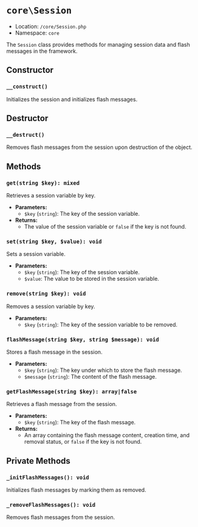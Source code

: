 # `core\Session`

- Location: `/core/Session.php`
- Namespace: `core`

The `Session` class provides methods for managing session data and flash messages in the framework.

## Constructor

### `__construct()`

Initializes the session and initializes flash messages.

## Destructor

### `__destruct()`

Removes flash messages from the session upon destruction of the object.

## Methods

### `get(string $key): mixed`

Retrieves a session variable by key.

- **Parameters:**
    - `$key` (`string`): The key of the session variable.
- **Returns:**
    - The value of the session variable or `false` if the key is not found.

### `set(string $key, $value): void`

Sets a session variable.

- **Parameters:**
    - `$key` (`string`): The key of the session variable.
    - `$value`: The value to be stored in the session variable.

### `remove(string $key): void`

Removes a session variable by key.

- **Parameters:**
    - `$key` (`string`): The key of the session variable to be removed.

### `flashMessage(string $key, string $message): void`

Stores a flash message in the session.

- **Parameters:**
    - `$key` (`string`): The key under which to store the flash message.
    - `$message` (`string`): The content of the flash message.

### `getFlashMessage(string $key): array|false`

Retrieves a flash message from the session.

- **Parameters:**
    - `$key` (`string`): The key of the flash message.
- **Returns:**
    - An array containing the flash message content, creation time, and removal status, or `false` if the key is not
      found.

## Private Methods

### `_initFlashMessages(): void`

Initializes flash messages by marking them as removed.

### `_removeFlashMessages(): void`

Removes flash messages from the session.

